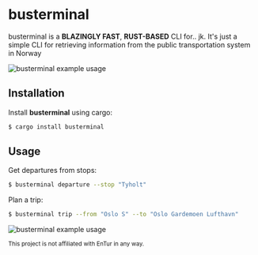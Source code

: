 # busterminal

busterminal is a **BLAZINGLY FAST**, **RUST-BASED** CLI for.. jk. It's just a simple CLI for retrieving information from the public transportation system in Norway

![busterminal example usage](https://s3.fr-par.scw.cloud/io.tmn.publicfiles/images/busterminal-5.png)


## Installation

Install **busterminal** using cargo:
```bash
$ cargo install busterminal
```

## Usage

Get departures from stops:
```bash
$ busterminal departure --stop "Tyholt"
```

Plan a trip:
```bash
$ busterminal trip --from "Oslo S" --to "Oslo Gardemoen Lufthavn"
```

![busterminal example usage](https://s3.fr-par.scw.cloud/io.tmn.publicfiles/images/busterminal-trip-1.png)

<sub>This project is not affiliated with EnTur in any way.</sub>